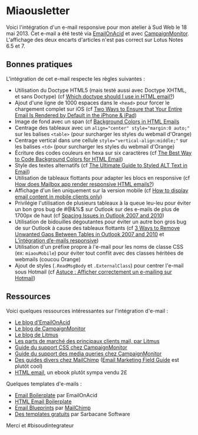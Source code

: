 Miaousletter
============

Voici l'intégration d'un e-mail responsive pour mon atelier à Sud Web le 18 mai 2013. Cet e-mail a été testé via [EmailOnAcid](http://www.emailonacid.com) et avec [CampaignMonitor](http://www.campaignmonitor.com). L'affichage des deux encarts d'articles n'est pas correct sur Lotus Notes 6.5 et 7. 


Bonnes pratiques
----------------

L'intégration de cet e-mail respecte les règles suivantes :

*	Utilisation du Doctype HTML5 (mais testé aussi avec Doctype XHTML, et sans Doctype) (cf [Which doctype should I use in HTML email?](http://www.campaignmonitor.com/blog/post/3317/correct-doctype-to-use-in-html-email/))
*	Ajout d'une ligne de 1000 espaces dans le `<head>` pour forcer le chargement complet sur iOS (cf [Two Ways to Ensure that Your Entire Email Is Rendered by Default in the iPhone & iPad](http://www.emailonacid.com/blog/details/C13/ensure_that_your_entire_email_is_rendered_by_default_in_the_iphone_ipad))
*	Image de fond avec un span (cf [Background Colors in HTML Emails](http://www.emailonacid.com/blog/details/C13/background_colors_in_html_emails)
*	Centrage des tableaux avec un `align="center" style="margin:0 auto;"` sur les balises `<table>` (pour surcharger les styles du webmail d'Orange)
*	Centrage vertical dans une cellule `style="vertical-align:middle;"` sur les balises `<td>` (pour surcharger les styles du webmail d'Orange)
*	Écriture des codes couleurs en hexa sur six caractères (cf [The Best Way to Code Background Colors for HTML Email](https://litmus.com/blog/background-colors-html-email))
*	Style des textes alternatifs (cf [The Ultimate Guide to Styled ALT Text in Email](https://litmus.com/blog/the-ultimate-guide-to-styled-alt-text-in-email))
* 	Utilisation de tableaux flottants pour adapter les blocs en responsive (cf [How does Mailbox app render responsive HTML emails?](http://emailwizardry.nightjar.com.au/2013/04/16/how-does-mailbox-app-render-responsive-html-emails/))
* 	Affichage d'un lien uniquement sur la version mobile (cf [How to display email content in mobile clients only](http://www.campaignmonitor.com/blog/post/3948/hiding-content-in-both-desktop-and-web-email-clients))
*	Privilégie l'utilisation de plusieurs tableaux à la queue leu-leu pour éviter un bon gros bug de #@&%$ sur Outlook sur des e-mails de plus de 1700px de haut (cf [Spacing Issues in Outlook 2007 and 2010](http://www.emailonacid.com/blog/details/C13/horizontal_spacing_issues_in_outlook_2007_and_2010))
* 	Utilisation de bidouilles dégoutantes pour éviter un autre bon gros bug de sur Outlook à cause des tableaux flottants (cf [3 Ways to Remove Unwanted Gaps Between Tables in Outlook 2007 and 2010](http://www.emailonacid.com/blog/details/C13/removing_unwanted_spacing_or_gaps_between_tables_in_outlook_2007_2010) et [L’intégration d’e-mails responsive](http://www.hteumeuleu.fr/integration-emails-responsive/))
*	Utilisation d'un préfixe propre à l'e-mail pour les noms de classe CSS (ex: `miaouMobile`) pour éviter tout conflit avec des classes héritées de webmails (coucou Orange)
*	Ajout de styles (`.ReadMsgBody` et `.ExternalClass`) pour centrer l'e-mail sous Hotmail (cf [Astuce : Afficher correctement un e-mailing sur Hotmail](http://blog.sarbacane.com/2011/06/09/astuce-afficher-correctement-un-e-mailing-sur-hotmail/))

Ressources
----------

Voici quelques ressources intéressantes sur l'intégration d'e-mail :

* 	[Le blog d'EmailOnAcid](http://www.emailonacid.com/blog)
*	[Le blog de CampaignMonitor](http://www.campaignmonitor.com/blog)
*	[Le blog de Litmus](https://litmus.com/blog/)
*	[Les parts de marché des principaux clients mail, par Litmus](http://emailclientmarketshare.com/)
*	[Guide du support CSS chez CampaignMonitor](http://www.campaignmonitor.com/css/)
*	[Guide du support des media queries chez CampaignMonitor](http://www.campaignmonitor.com/guides/mobile/)
*	[Des guides divers chez MailChimp](http://mailchimp.com/resources/) ([Email Marketing Field Guide](http://mailchimp.com/resources/guides/email-marketing-field-guide/) est plutôt cool)
*	[HTML email](http://www.fivesimplesteps.com/products/html-email), un ebook plutôt sympa vendu 2£

Quelques templates d'e-mails :

*	[Email Boilerplate](http://www.emailology.org/) par EmailOnAcid
*	[HTML Email Boilerplate](http://htmlemailboilerplate.com/)
*	[Email Blueprints](https://github.com/mailchimp/Email-Blueprints) par [MailChimp](http://blog.mailchimp.com/introducing-mailchimps-email-template-reference/)
*	[Des templates gratuits](http://templates.sarbacane.com/) par Sarbacane Software

Merci et #bisoudintegrateur